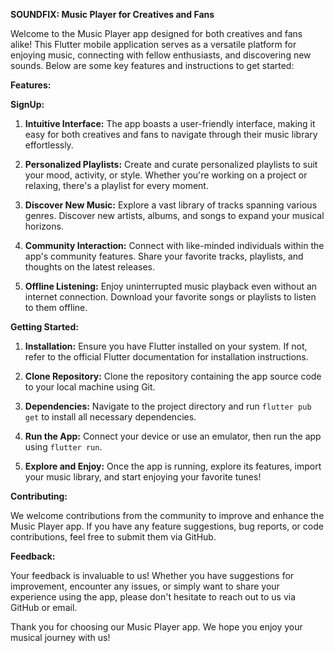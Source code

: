 **SOUNDFIX: Music Player for Creatives and Fans**

Welcome to the Music Player app designed for both creatives and fans alike! This Flutter mobile application serves as a versatile platform for enjoying music, connecting with fellow enthusiasts, and discovering new sounds. Below are some key features and instructions to get started:

**Features:**

**SignUp:**

1. **Intuitive Interface:** The app boasts a user-friendly interface, making it easy for both creatives and fans to navigate through their music library effortlessly.

2. **Personalized Playlists:** Create and curate personalized playlists to suit your mood, activity, or style. Whether you're working on a project or relaxing, there's a playlist for every moment.

3. **Discover New Music:** Explore a vast library of tracks spanning various genres. Discover new artists, albums, and songs to expand your musical horizons.

4. **Community Interaction:** Connect with like-minded individuals within the app's community features. Share your favorite tracks, playlists, and thoughts on the latest releases.

5. **Offline Listening:** Enjoy uninterrupted music playback even without an internet connection. Download your favorite songs or playlists to listen to them offline.

**Getting Started:**


1. **Installation:** Ensure you have Flutter installed on your system. If not, refer to the official Flutter documentation for installation instructions.

2. **Clone Repository:** Clone the repository containing the app source code to your local machine using Git.

3. **Dependencies:** Navigate to the project directory and run `flutter pub get` to install all necessary dependencies.

4. **Run the App:** Connect your device or use an emulator, then run the app using `flutter run`.

5. **Explore and Enjoy:** Once the app is running, explore its features, import your music library, and start enjoying your favorite tunes!

**Contributing:**

We welcome contributions from the community to improve and enhance the Music Player app. If you have any feature suggestions, bug reports, or code contributions, feel free to submit them via GitHub.

**Feedback:**

Your feedback is invaluable to us! Whether you have suggestions for improvement, encounter any issues, or simply want to share your experience using the app, please don't hesitate to reach out to us via GitHub or email.

Thank you for choosing our Music Player app. We hope you enjoy your musical journey with us!
